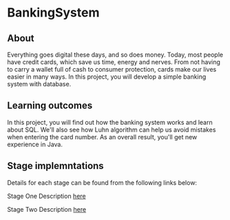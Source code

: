 # BankingSystem

## About
Everything goes digital these days, and so does money. Today, most people have credit cards, which save us time, energy and nerves. From not having to carry a wallet full of cash to consumer protection, cards make our lives easier in many ways. In this project, you will develop a simple banking system with database.

## Learning outcomes
In this project, you will find out how the banking system works and learn about SQL. We'll also see how Luhn algorithm can help us avoid mistakes when entering the card number. As an overall result, you'll get new experience in Java.

## Stage implemntations
Details for each stage can be found from the following links below:

Stage One Description [here](https://github.com/cd9393/BankingSystem/tree/stageOne)

Stage Two Description [here](https://github.com/cd9393/BankingSystem/tree/stageTwo)
